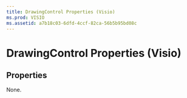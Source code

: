 ```yaml
---
title: DrawingControl Properties (Visio)
ms.prod: VISIO
ms.assetid: a7b18c03-6dfd-4ccf-82ca-56b5b95bd08c
---
```



# DrawingControl Properties (Visio)

## Properties

None.


